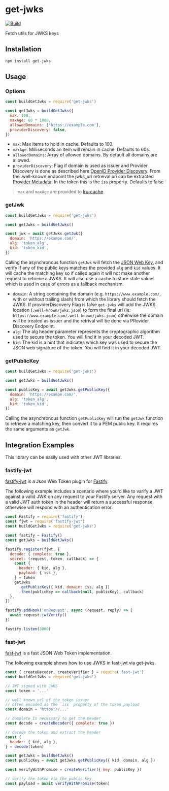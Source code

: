# get-jwks

[![Build](https://github.com/nearform/get-jwks/workflows/CI/badge.svg)](https://github.com/nearform/get-jwks/actions?query=workflow%3ACI)

Fetch utils for JWKS keys

## Installation

```bash
npm install get-jwks
```

## Usage

### Options

```js
const buildGetJwks = require('get-jwks')

const getJwks = buildGetJwks({
  max: 100,
  maxAge: 60 * 1000,
  allowedDomains: ['https://example.com'],
  providerDiscovery: false,
})
```

- `max`: Max items to hold in cache. Defaults to 100.
- `maxAge`: Milliseconds an item will remain in cache. Defaults to 60s.
- `allowedDomains`: Array of allowed domains. By default all domains are allowed.
- `providerDiscovery`: Flag if domain is used as issuer and Provider Discovery is done as described here [OpenID Provider Discovery](https://openid.net/specs/openid-connect-discovery-1_0.html#ProviderConfig). From the .well-known endpoint the jwks_uri retreival uri can be extracted [Provider Metadata](https://openid.net/specs/openid-connect-discovery-1_0.html#ProviderMetadata). In the token this is the `iss` property. Defaults to false

> `max` and `maxAge` are provided to [lru-cache](https://www.npmjs.com/package/lru-cache).

### getJwk

```js
const buildGetJwks = require('get-jwks')

const getJwks = buildGetJwks()

const jwk = await getJwks.getJwk({
  domain: 'https://exampe.com/',
  alg: 'token_alg',
  kid: 'token_kid',
})
```

Calling the asynchronous function `getJwk` will fetch the [JSON Web Key](https://tools.ietf.org/html/rfc7517), and verify if any of the public keys matches the provided `alg` and `kid` values. It will cache the matching key so if called again it will not make another request to retrieve a JWKS. It will also use a cache to store stale values which is used in case of errors as a fallback mechanism.

- `domain`: A string containing the domain (e.g. `https://www.example.com/`, with or without trailing slash) from which the library should fetch the JWKS. If providerDiscovery Flag is false `get-jwks` will add the JWKS location (`.well-known/jwks.json`) to form the final url (ie: `https://www.example.com/.well-known/jwks.json`) otherwise the domain will be treated as issuer and the retrival will be done via PRovider Discovery Endpoint.
- `alg`: The alg header parameter represents the cryptographic algorithm used to secure the token. You will find it in your decoded JWT.
- `kid`: The kid is a hint that indicates which key was used to secure the JSON web signature of the token. You will find it in your decoded JWT.

### getPublicKey

```js
const buildGetJwks = require('get-jwks')

const getJwks = buildGetJwks()

const publicKey = await getJwks.getPublicKey({
  domain: 'https://exampe.com/',
  alg: 'token_alg',
  kid: 'token_kid',
})
```

Calling the asynchronous function `getPublicKey` will run the `getJwk` function to retrieve a matching key, then convert it to a PEM public key. It requires the same arguments as `getJwk`.

## Integration Examples

This library can be easily used with other JWT libraries.

### fastify-jwt

[fastify-jwt](https://github.com/fastify/fastify-jwt) is a Json Web Token plugin for [Fastify](https://www.fastify.io/).

The following example includes a scenario where you'd like to varify a JWT against a valid JWK on any request to your Fastify server. Any request with a valid JWT auth token in the header will return a successful response, otherwise will respond with an authentication error.

```js
const Fastify = require('fastify')
const fjwt = require('fastify-jwt')
const buildGetJwks = require('get-jwks')

const fastify = Fastify()
const getJwks = buildGetJwks()

fastify.register(fjwt, {
  decode: { complete: true },
  secret: (request, token, callback) => {
    const {
      header: { kid, alg },
      payload: { iss },
    } = token
    getJwks
      .getPublicKey({ kid, domain: iss, alg })
      .then(publicKey => callback(null, publicKey), callback)
  },
})

fastify.addHook('onRequest', async (request, reply) => {
  await request.jwtVerify()
})

fastify.listen(3000)
```

### fast-jwt

[fast-jwt](https://github.com/nearform/fast-jwt) is a fast JSON Web Token implementation.

The following example shows how to use JWKS in fast-jwt via get-jwks.

```js
const { createDecoder, createVerifier } = require('fast-jwt')
const buildGetJwks = require('get-jwks')

// JWT signed with JWKS
const token = '...'

// well known url of the token issuer
// often encoded as the `iss` property of the token payload
const domain = 'https://...'

// complete is necessary to get the header
const decode = createDecoder({ complete: true })

// decode the token and extract the header
const {
  header: { kid, alg },
} = decode(token)

const getJwks = buildGetJwks()
const publicKey = await getJwks.getPublicKey({ kid, domain, alg })

const verifyWithPromise = createVerifier({ key: publicKey })

// verify the token via the public key
const payload = await verifyWithPromise(token)
```
